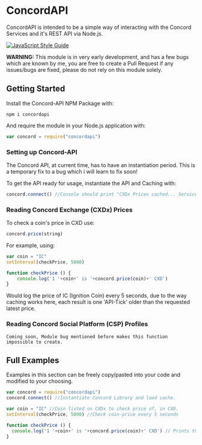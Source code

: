 # ConcordAPI
ConcordAPI is intended to be a simple way of interacting with the Concord Services and it's REST API via Node.js.

[![JavaScript Style Guide](https://cdn.rawgit.com/standard/standard/master/badge.svg)](https://github.com/standard/standard)

**WARNING:** This module is in very early development, and has a few bugs which are known by me, you are free to create a Pull Request if any issues/bugs are fixed, please do not rely on this module solely.


## Getting Started

Install the Concord-API NPM Package with:
```
npm i concordapi
```
And require the module in your Node.js application with:
```js
var concord = require("concordapi")
```


### Setting up Concord-API

The Concord API, at current time, has to have an instantiation period. This is a temporary fix to a bug which i will learn to fix soon!


To get the API ready for usage, instantiate the API and Caching with:
```js
concord.connect() //Console should print "CXDx Prices cached... Services are Ready"
```

### Reading Concord Exchange (CXDx) Prices

To check a coin's price in CXD use:
```js
concord.price(string)
```

For example, using:
```js
var coin = "IC"
setInterval(checkPrice, 5000)

function checkPrice () {
	console.log('1 '+coin+' is '+concord.price(coin)+' CXD')
}
```
Would log the price of IC (Ignition Coin) every 5 seconds, due to the way caching works here, each result is one 'API-Tick' older than the requested latest price.

### Reading Concord Social Platform (CSP) Profiles
```
Coming soon, Module bug mentioned before makes this function impossible to create.
```

## Full Examples
  Examples in this section can be freely copy/pasted into your code and modified to your choosing.
  ```js
  var concord = require("concordapi")
  concord.connect() //Instantiate Concord Library and load cache.

  var coin = "IC" //Coin listed on CXDx to check price of, in CXD.
  setInterval(checkPrice, 5000) //Check coin-price every 5 seconds

  function checkPrice () {
  	console.log('1 '+coin+' is '+concord.price(coin)+' CXD') // Prints the price of the CXDx Coin
  }
```
